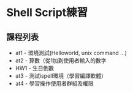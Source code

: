 Shell Script練習
==

## 課程列表
- at1 - 環境測試(Helloworld, unix command ...)
- at2 - 算數（從1加到使用者輸入的數字
- HW1 - 生日倒數
- at3 - 測試ispell環境（學習編譯軟體）
- at4 - 學習操作使用者群組及權限
